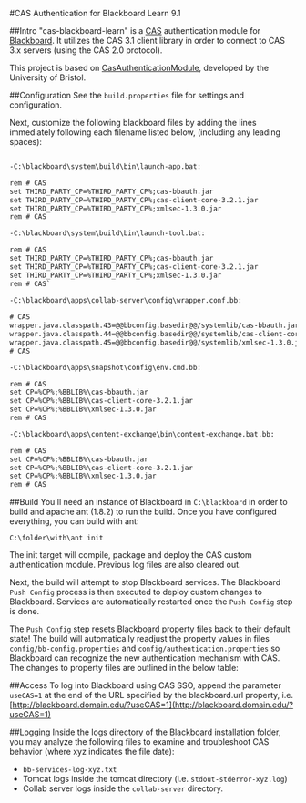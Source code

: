 #CAS Authentication for Blackboard Learn 9.1

##Intro
"cas-blackboard-learn" is a [CAS](http://www.ja-sig.org/products/cas/) authentication module for [Blackboard](http://www.blackboard.com/). It utilizes the CAS 3.1 client 
library in order to connect to CAS 3.x servers (using the CAS 2.0 protocol).

This project is based on [CasAuthenticationModule](http://www.bris.ac.uk/ips-projects/portal/pilot/software/blackboard_cas/), developed by the University of Bristol.


##Configuration
See the `build.properties` file for settings and configuration. 

Next, customize the following blackboard files by adding the lines immediately following each filename listed below, (including any leading spaces):

```xml

-C:\blackboard\system\build\bin\launch-app.bat:

rem # CAS
set THIRD_PARTY_CP=%THIRD_PARTY_CP%;cas-bbauth.jar
set THIRD_PARTY_CP=%THIRD_PARTY_CP%;cas-client-core-3.2.1.jar
set THIRD_PARTY_CP=%THIRD_PARTY_CP%;xmlsec-1.3.0.jar
rem # CAS

-C:\blackboard\system\build\bin\launch-tool.bat:

rem # CAS
set THIRD_PARTY_CP=%THIRD_PARTY_CP%;cas-bbauth.jar
set THIRD_PARTY_CP=%THIRD_PARTY_CP%;cas-client-core-3.2.1.jar
set THIRD_PARTY_CP=%THIRD_PARTY_CP%;xmlsec-1.3.0.jar
rem # CAS`
	
-C:\blackboard\apps\collab-server\config\wrapper.conf.bb:

# CAS
wrapper.java.classpath.43=@@bbconfig.basedir@@/systemlib/cas-bbauth.jar
wrapper.java.classpath.44=@@bbconfig.basedir@@/systemlib/cas-client-core-3.2.1.jar
wrapper.java.classpath.45=@@bbconfig.basedir@@/systemlib/xmlsec-1.3.0.jar
# CAS

-C:\blackboard\apps\snapshot\config\env.cmd.bb:

rem # CAS
set CP=%CP%;%BBLIB%\cas-bbauth.jar
set CP=%CP%;%BBLIB%\cas-client-core-3.2.1.jar
set CP=%CP%;%BBLIB%\xmlsec-1.3.0.jar
rem # CAS

-C:\blackboard\apps\content-exchange\bin\content-exchange.bat.bb:

rem # CAS
set CP=%CP%;%BBLIB%\cas-bbauth.jar
set CP=%CP%;%BBLIB%\cas-client-core-3.2.1.jar
set CP=%CP%;%BBLIB%\xmlsec-1.3.0.jar
rem # CAS
```

##Build
You'll need an instance of Blackboard in `C:\blackboard` in order to build and apache ant (1.8.2)  to run the build. 
Once you have configured everything, you can build with ant:

`C:\folder\with\ant init`


The init target will compile, package and deploy the CAS custom authentication module. Previous log files are also cleared out. 

Next, the build will attempt to stop Blackboard services. The Blackboard `Push Config` process is then executed to deploy custom changes to Blackboard. 
Services are automatically restarted once the `Push Config` step is done.

The `Push Config` step resets Blackboard property files back to their default state! The build will automatically readjust the property values in files
`config/bb-config.properties` and `config/authentication.properties` so Blackboard can recognize the new authentication mechanism with CAS. 
The changes to property files are outlined in the below table:

##Access
To log into Blackboard using CAS SSO, append the parameter `useCAS=1` at the end of the URL specified by the blackboard.url property, i.e. [http://blackboard.domain.edu/?useCAS=1](http://blackboard.domain.edu/?useCAS=1) 


##Logging
Inside the logs directory of the Blackboard installation folder, you may analyze the following files to examine and troubleshoot CAS behavior (where xyz indicates the file date):

* `bb-services-log-xyz.txt`
* Tomcat logs inside the tomcat directory (i.e. `stdout-stderror-xyz.log`)
* Collab server logs inside the `collab-server` directory.

